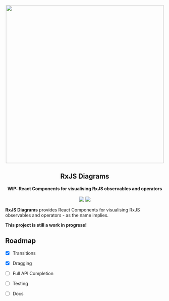 <p align="center"><img src="https://raw.githubusercontent.com/philpl/rxjs-diagrams/master/docs/preview.gif" width=500></p>
<h2 align="center">RxJS Diagrams</h2>
<p align="center">
<strong>WIP: React Components for visualising RxJS observables and operators</strong>
<br><br>
<a href="https://npmjs.com/package/rxjs-diagrams"><img src="https://img.shields.io/npm/dm/rxjs-diagrams.svg"></a>
<a href="https://npmjs.com/package/rxjs-diagrams"><img src="https://img.shields.io/npm/v/rxjs-diagrams.svg"></a>
</p>

**RxJS Diagrams** provides React Components for visualising RxJS observables and operators - as the name implies.

**This project is still a work in progress!**

## Roadmap

- [x] Transitions
- [x] Dragging
- [ ] Full API Completion
- [ ] Testing
- [ ] Docs

